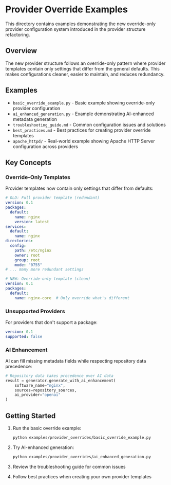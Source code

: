 # Provider Override Examples

This directory contains examples demonstrating the new override-only provider configuration system introduced in the provider structure refactoring.

## Overview

The new provider structure follows an override-only pattern where provider templates contain only settings that differ from the general defaults. This makes configurations cleaner, easier to maintain, and reduces redundancy.

## Examples

- `basic_override_example.py` - Basic example showing override-only provider configuration
- `ai_enhanced_generation.py` - Example demonstrating AI-enhanced metadata generation
- `troubleshooting_guide.md` - Common configuration issues and solutions
- `best_practices.md` - Best practices for creating provider override templates
- `apache_httpd/` - Real-world example showing Apache HTTP Server configuration across providers

## Key Concepts

### Override-Only Templates

Provider templates now contain only settings that differ from defaults:

```yaml
# OLD: Full provider template (redundant)
version: 0.1
packages:
  default:
    name: nginx
    version: latest
services:
  default:
    name: nginx
directories:
  config:
    path: /etc/nginx
    owner: root
    group: root
    mode: "0755"
# ... many more redundant settings

# NEW: Override-only template (clean)
version: 0.1
packages:
  default:
    name: nginx-core  # Only override what's different
```

### Unsupported Providers

For providers that don't support a package:

```yaml
version: 0.1
supported: false
```

### AI Enhancement

AI can fill missing metadata fields while respecting repository data precedence:

```python
# Repository data takes precedence over AI data
result = generator.generate_with_ai_enhancement(
    software_name="nginx",
    sources=repository_sources,
    ai_provider="openai"
)
```

## Getting Started

1. Run the basic override example:
   ```bash
   python examples/provider_overrides/basic_override_example.py
   ```

2. Try AI-enhanced generation:
   ```bash
   python examples/provider_overrides/ai_enhanced_generation.py
   ```

3. Review the troubleshooting guide for common issues

4. Follow best practices when creating your own provider templates